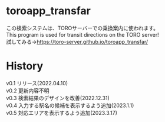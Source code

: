 # toroapp_transfar
この検索システムは、TOROサーバーでの乗換案内に使われます。
<br>
This program is used for transit directions on the TORO server!
<br>
試してみる→https://toro-server.github.io/toroapp_transfar/

# History
v0.1 リリース(2022.04.10)
<br>
v0.2 更新内容不明
<br>
v0.3 検索結果のデザインを改善(2022.12.31)
<br>
v0.4 入力する駅名の候補を表示するよう追加(2023.1.1)
<br>
v0.5 対応エリアを表示するよう追加(2023.3.17)
